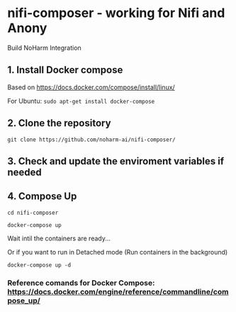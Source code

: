 # nifi-composer - working for Nifi and Anony
Build NoHarm Integration

## 1. Install Docker compose 
Based on https://docs.docker.com/compose/install/linux/

For Ubuntu:
``` sudo apt-get install docker-compose ```

## 2. Clone the repository
``` git clone https://github.com/noharm-ai/nifi-composer/ ```

## 3. Check and update the enviroment variables if needed

## 4. Compose Up

``` cd nifi-composer ```

``` docker-compose up ```

Wait intil the containers are ready...

Or if you want to run in Detached mode (Run containers in the background)

``` docker-compose up -d ```


### Reference comands for Docker Compose: https://docs.docker.com/engine/reference/commandline/compose_up/
